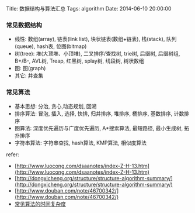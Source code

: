 Title: 数据结构与算法汇总
Tags: algorithm
Date: 2014-06-10 20:00:00

###  常见数据结构

- 线性: 数组(array), 链表(link list), 块状链表(数组+链表), 栈(stack), 队列(queue), hash表, 位图(bitmap)  
- 树(tree): 堆(大顶堆、小顶堆), 二叉排序/查找树, trie树, 后缀树, 后缀树组, B+/B-, AVL树, Treap, 红黑树, splay树, 线段树, 树状数组  
- 图: 图(graph)  
- 其它: 并查集  

### 常见算法

- 基本思想: 分治, 贪心,动态规划, 回溯
- 排序算法: 冒泡, 插入, 选择, 快排, 归并排序, 堆排序, 桶排序, 基数排序, 计数排序 
- 图算法: 深度优先遍历与广度优先遍历, A*搜索算法, 最短路径, 最小生成树, 拓扑排序
- 字符串算法: 字符串查找, hash算法, KMP算法, 相似度算法

refer:

- [http://www.luocong.com/dsaanotes/index-Z-H-13.htm](http://www.luocong.com/dsaanotes/index-Z-H-13.htm)
- [http://dongxicheng.org/structure/structure-algorithm-summary/](http://dongxicheng.org/structure/structure-algorithm-summary/)
- [http://www.douban.com/note/46700342/](http://www.douban.com/note/46700342/)
- [常见算法的时间复杂度](http://bigocheatsheet.com/)
